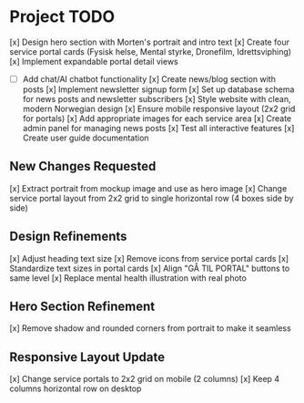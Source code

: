 # Project TODO

[x] Design hero section with Morten's portrait and intro text
[x] Create four service portal cards (Fysisk helse, Mental styrke, Dronefilm, Idrettsviphing)
[x] Implement expandable portal detail views
- [ ] Add chat/AI chatbot functionality
[x] Create news/blog section with posts
[x] Implement newsletter signup form
[x] Set up database schema for news posts and newsletter subscribers
[x] Style website with clean, modern Norwegian design
[x] Ensure mobile responsive layout (2x2 grid for portals)
[x] Add appropriate images for each service area
[x] Create admin panel for managing news posts
[x] Test all interactive features
[x] Create user guide documentation

## New Changes Requested
[x] Extract portrait from mockup image and use as hero image
[x] Change service portal layout from 2x2 grid to single horizontal row (4 boxes side by side)

## Design Refinements
[x] Adjust heading text size
[x] Remove icons from service portal cards
[x] Standardize text sizes in portal cards
[x] Align "GÅ TIL PORTAL" buttons to same level
[x] Replace mental health illustration with real photo

## Hero Section Refinement
[x] Remove shadow and rounded corners from portrait to make it seamless

## Responsive Layout Update
[x] Change service portals to 2x2 grid on mobile (2 columns)
[x] Keep 4 columns horizontal row on desktop
